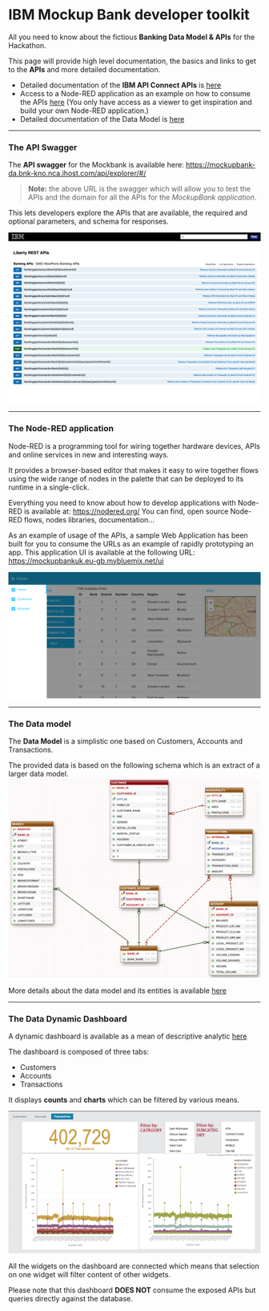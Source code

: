 # IBM Mockup Bank developer toolkit

All you need to know about the fictious **Banking Data Model &amp; APIs** for the Hackathon.

This page will provide high level documentation, the basics and links to get to the **APIs** and more detailed documentation.
+ Detailed documentation of the **IBM API Connect APIs** is [here](mockupbank-api-doc.md)
+ Access to a Node-RED application as an example on how to consume the APIs [here](https://mockupbankuk.eu-gb.mybluemix.net/) (You only have access as a viewer to get inspiration and build your own Node-RED application.)
+ Detailed documentation of the Data Model is [here](datamodel/DataModel.md)

---
### The API Swagger  

The **API swagger** for the Mockbank is available here: https://mockupbank-da.bnk-kno.nca.ihost.com/api/explorer/#/


> **Note:** the above URL is the swagger which will allow you to test the APIs and the domain for all the APIs for the *MockupBank application*.

This lets developers explore the APIs that are available, the required and optional parameters, and schema for responses.

![](assets/swagger-mockup.png)


---
### The Node-RED application  
Node-RED is a programming tool for wiring together hardware devices, APIs and online services in new and interesting ways.

It provides a browser-based editor that makes it easy to wire together flows using the wide range of nodes in the palette that can be deployed to its runtime in a single-click.

Everything you need to know about how to develop applications with Node-RED is available at: https://nodered.org/
You can find, open source Node-RED flows, nodes libraries, documentation...

As an example of usage of the APIs, a sample Web Application has been built for you to consume the URLs as an example of rapidly prototyping an app.
This application UI is available at the following URL: https://mockupbankuk.eu-gb.mybluemix.net/ui  

![](assets/markdown-img-paste-20191001123544158.png)

---
### The Data model  

The **Data Model** is a simplistic one based on Customers, Accounts and Transactions.

The provided data is based on the following schema which is an extract of a larger data model.
![](assets/markdown-img-paste-20181129002307908.png)

More details about the data model and its entities is available [here](datamodel/DataModel.md)

---
### The Data Dynamic Dashboard  

A dynamic dashboard is available as a mean of descriptive analytic [here](https://eu-gb.dataplatform.cloud.ibm.com/dashboards/c30b0802-4968-4b88-a71f-d2f1b60e86ae/view/7c35c90104a018965ff6c0e4079f24527f36715db1bb8a0380877b4959632497a96d1691c87a490c89120264fbed445a9b)


The dashboard is composed of three tabs:
- Customers
- Accounts
- Transactions

It displays **counts** and **charts** which can be filtered by various means.

![](assets/data-dashboard.png)

All the widgets on the dashboard are connected which means that selection on one widget will filter content of other widgets.

Please note that this dashboard **DOES NOT** consume the exposed APIs but queries directly against the database.
